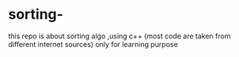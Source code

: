 # sorting-
this repo is about sorting algo ,using c++ (most code are taken from different internet sources) only for learning purpose
